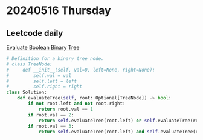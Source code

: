 # 20240516 Thursday

## Leetcode daily

[Evaluate Boolean Binary Tree](https://leetcode.com/problems/evaluate-boolean-binary-tree/?envType=daily-question&envId=2024-05-16)

```py
# Definition for a binary tree node.
# class TreeNode:
#     def __init__(self, val=0, left=None, right=None):
#         self.val = val
#         self.left = left
#         self.right = right
class Solution:
    def evaluateTree(self, root: Optional[TreeNode]) -> bool:
        if not root.left and not root.right:
            return root.val == 1
        if root.val == 2:
            return self.evaluateTree(root.left) or self.evaluateTree(root.right)
        if root.val == 3:
            return self.evaluateTree(root.left) and self.evaluateTree(root.right)
```
